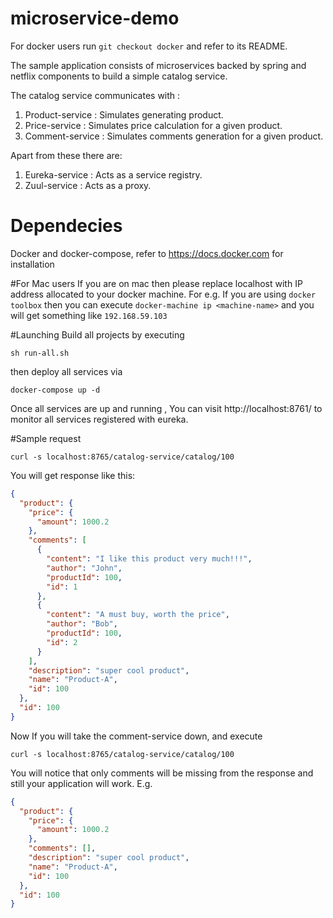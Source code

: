# microservice-demo
For docker users run ```git checkout docker``` and refer to its README.

The sample application consists of microservices backed by spring and netflix components to build a simple catalog service. 

The catalog service communicates with :

1. Product-service : Simulates generating product. 
2. Price-service : Simulates price calculation for a given product.
3. Comment-service : Simulates comments generation for a given product.

Apart from these there are:

1. Eureka-service : Acts as a service registry.
2. Zuul-service : Acts as a proxy.

# Dependecies
Docker and docker-compose, refer to https://docs.docker.com for installation

#For Mac users 
If you are on mac then please replace localhost with IP address allocated to your docker machine.
For e.g. If you are using `docker toolbox` then you can execute `docker-machine ip <machine-name>` and you will get something like `192.168.59.103`

#Launching 
Build all projects by executing
```
sh run-all.sh
```

then deploy all services via 
```
docker-compose up -d
```

Once all services are up and running , You can visit http://localhost:8761/ to monitor all services registered with eureka.

#Sample request

```
curl -s localhost:8765/catalog-service/catalog/100
```

You will get response like this: 
```json
{
  "product": {
    "price": {
      "amount": 1000.2
    },
    "comments": [
      {
        "content": "I like this product very much!!!",
        "author": "John",
        "productId": 100,
        "id": 1
      },
      {
        "content": "A must buy, worth the price",
        "author": "Bob",
        "productId": 100,
        "id": 2
      }
    ],
    "description": "super cool product",
    "name": "Product-A",
    "id": 100
  },
  "id": 100
}
```
Now If you will take the comment-service down, and execute 
```
curl -s localhost:8765/catalog-service/catalog/100
```
You will notice that only comments will be missing from the response and still your application will work. E.g.

```json
{
  "product": {
    "price": {
      "amount": 1000.2
    },
    "comments": [],
    "description": "super cool product",
    "name": "Product-A",
    "id": 100
  },
  "id": 100
}
```


